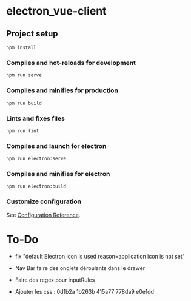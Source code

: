 # electron_vue-client

## Project setup
```
npm install
```

### Compiles and hot-reloads for development
```
npm run serve
```

### Compiles and minifies for production
```
npm run build
```

### Lints and fixes files
```
npm run lint
```

### Compiles and launch for electron
```
npm run electron:serve
```

### Compiles and minifies for electron
```
npm run electron:build
```

### Customize configuration
See [Configuration Reference](https://cli.vuejs.org/config/).

# To-Do

- fix "default Electron icon is used reason=application icon is not set"
- Nav Bar faire des onglets déroulants dans le drawer
- Faire des regex pour inputRules

- Ajouter les css :
0d1b2a
1b263b
415a77
778da9
e0e1dd